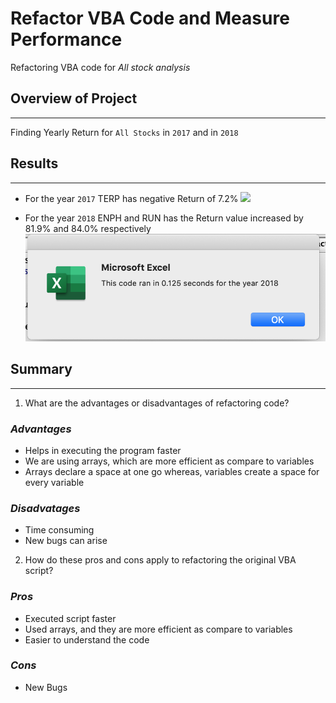 #  Refactor VBA Code and Measure Performance 
Refactoring VBA code for *All stock analysis*

## Overview of Project
---
Finding Yearly Return for `All Stocks` in `2017` and in `2018`

## Results
---
- For the year `2017` TERP has negative Return of 7.2%
<img src= "Resources/VBA_Chanllenge_2017.png"></img>

- For the year `2018` ENPH and RUN has the Return value increased by 81.9% and 84.0% respectively 
<img src= "Resources/VBA_Challenge_2018.png"></img>

## Summary
---
1. What are the advantages or disadvantages of refactoring code?
### *Advantages*
- Helps in executing the program faster 
- We are using arrays, which are more efficient as compare to variables
- Arrays declare a space at one go whereas, variables create a space for every variable

### *Disadvatages*
- Time consuming
- New bugs can arise 

2. How do these pros and cons apply to refactoring the original VBA script?

### *Pros*
- Executed script faster
- Used arrays, and they are more efficient as compare to variables
- Easier to understand the code

### *Cons*
- New Bugs